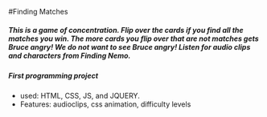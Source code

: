 #Finding Matches 
##### This is a game of concentration. Flip over the cards if you find all the matches you win. The more cards you flip over that are not matches gets Bruce angry! We do not want to see Bruce angry! Listen for audio clips and characters from Finding Nemo.  

##### First programming project
- used: HTML, CSS, JS, and JQUERY.
- Features: audioclips, css animation, difficulty levels

